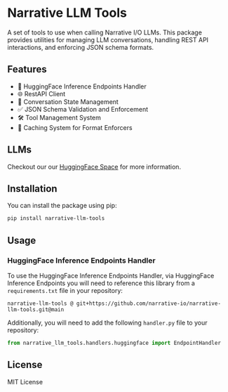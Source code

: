 # Narrative LLM Tools

A set of tools to use when calling Narrative I/O LLMs. This package provides utilities for managing LLM conversations, handling REST API interactions, and enforcing JSON schema formats.

## Features

- 🤗 HuggingFace Inference Endpoints Handler
- 🌐 RestAPI Client
- 💬 Conversation State Management
- ✅ JSON Schema Validation and Enforcement
- 🛠️ Tool Management System
- 💾 Caching System for Format Enforcers

## LLMs

Checkout our our [HuggingFace Space](https://huggingface.co/spaces/narrative-io/README) for more information.

## Installation

You can install the package using pip:

```bash
pip install narrative-llm-tools
```

## Usage 

### HuggingFace Inference Endpoints Handler

To use the HuggingFace Inference Endpoints Handler, via HuggingFace Inference Endpoints you will need to reference this library from a `requirements.txt` file in your repository:

```text
narrative-llm-tools @ git+https://github.com/narrative-io/narrative-llm-tools.git@main
```

Additionally, you will need to add the following `handler.py` file to your repository:

```python
from narrative_llm_tools.handlers.huggingface import EndpointHandler
```

## License

MIT License
